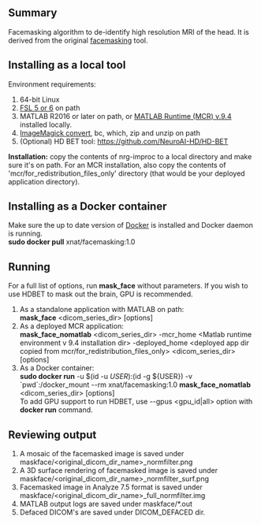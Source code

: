 ## Summary
Facemasking algorithm to de-identify high resolution MRI of the head. It is derived from the original <a href="https://download.nrg.wustl.edu/pub/FaceMasking/">facemasking</a> tool. 

## Installing as a local tool
Environment requirements:
1. 64-bit Linux
2. <a href="https://fsl.fmrib.ox.ac.uk/fsl/fslwiki/FslInstallation">FSL 5 or 6</a> on path
3. MATLAB R2016 or later on path, or <a href="https://www.mathworks.com/products/compiler/matlab-runtime.html">MATLAB Runtime (MCR) v.9.4</a> installed locally.
4. <a href="https://imagemagick.org/index.php">ImageMagick convert</a>, bc, which, zip and unzip on path
5. (Optional) HD BET tool: https://github.com/NeuroAI-HD/HD-BET

**Installation:** copy the contents of nrg-improc to a local directory and make sure it's on path. For an MCR installation, also copy the contents of 'mcr/for_redistribution_files_only' directory (that would be your deployed application directory). 

## Installing as a Docker container
Make sure the up to date version of <a href="https://docs.docker.com/get-docker/">Docker</a> is installed and Docker daemon is running.<br>
**sudo docker pull** xnat/facemasking:1.0

## Running
For a full list of options, run **mask_face** without parameters. If you wish to use HDBET to mask out the brain, GPU is recommended. 

1. As a standalone application with MATLAB on path:<br>
**mask_face** <dicom_series_dir> [options]
2. As a deployed MCR application:<br>
**mask_face_nomatlab** <dicom_series_dir> -mcr_home <Matlab runtime environment v 9.4 installation dir> -deployed_home <deployed app dir copied from mcr/for_redistribution_files_only> <dicom_series_dir> [options]
3. As a Docker container: <br>
**sudo docker run** -u $(id -u ${USER}):$(id -g ${USER}) -v \`pwd\`:/docker_mount --rm xnat/facemasking:1.0 **mask_face_nomatlab** <dicom_series_dir> [options] <br>
To add GPU support to run HDBET, use --gpus <gpu_id|all> option with **docker run** command.

## Reviewing output
1. A mosaic of the facemasked image is saved under maskface/<original_dicom_dir_name>\_normfilter.png
2. A 3D surface rendering of facemasked image is saved under maskface/<original_dicom_dir_name>\_normfilter_surf.png
3. Facemasked image in Analyze 7.5 format is saved under maskface/<original_dicom_dir_name>\_full\_normfilter.img
4. MATLAB output logs are saved under maskface/*.out
5. Defaced DICOM's are saved under DICOM_DEFACED dir.
